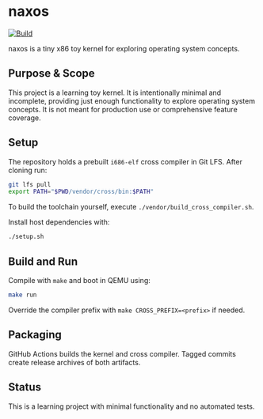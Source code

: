 # naxos

[![Build](https://github.com/nczempin/naxos/actions/workflows/build.yml/badge.svg?branch=develop)](https://github.com/nczempin/naxos/actions/workflows/build.yml)

naxos is a tiny x86 toy kernel for exploring operating system concepts.

## Purpose & Scope

This project is a learning toy kernel. It is intentionally minimal and
incomplete, providing just enough functionality to explore operating system
concepts. It is not meant for production use or comprehensive feature
coverage.

## Setup

The repository holds a prebuilt `i686-elf` cross compiler in Git LFS. After cloning run:

```sh
git lfs pull
export PATH="$PWD/vendor/cross/bin:$PATH"
```

To build the toolchain yourself, execute `./vendor/build_cross_compiler.sh`.

Install host dependencies with:

```sh
./setup.sh
```

## Build and Run

Compile with `make` and boot in QEMU using:

```sh
make run
```

Override the compiler prefix with `make CROSS_PREFIX=<prefix>` if needed.

## Packaging

GitHub Actions builds the kernel and cross compiler. Tagged commits create
release archives of both artifacts.

## Status

This is a learning project with minimal functionality and no automated tests.

